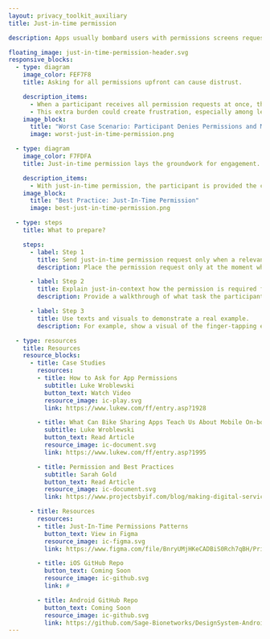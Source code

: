 ```yaml
---
layout: privacy_toolkit_auxiliary
title: Just-in-time permission

description: Apps usually bombard users with permissions screens requesting access to their camera, microphone and location data all at once. <br /> <br />There is a right time for everything! Request permissions right before the user needs to complete a task that requires this type of data. This approach is called a just-in-time permission.

floating_image: just-in-time-permission-header.svg
responsive_blocks:
  - type: diagram
    image_color: FEF7F8
    title: Asking for all permissions upfront can cause distrust.

    description_items:
      - When a participant receives all permission requests at once, they might feel overwhelmed and suspicious of these requests. Without an understanding of why permissions are required to collect the data, and why this data is valuable to researchers, the participant could deny permissions during the onboarding process. If they decide to grant permissions later, they will  have to navigate their phone’s system settings and update the app’s permissions. 
      - This extra burden could create frustration, especially among less tech-savvy users. Even worse, it could cause them to leave or delete the app before their participation has even begun.
    image_block:
      title: "Worst Case Scenario: Participant Denies Permissions and Must Navigate System Settings"
      image: worst-just-in-time-permission.png

  - type: diagram
    image_color: F7FDFA
    title: Just-in-time permission lays the groundwork for engagement.

    description_items:
      - With just-in-time permission, the participant is provided the context to make an informed decision to allow or deny permissions that collect data for study-related tasks. Just-in-time permission also lays the groundwork for long-term engagement, by fostering mutual understanding and trust between researchers and participants.  
    image_block:
      title: "Best Practice: Just-In-Time Permission"
      image: best-just-in-time-permission.png

  - type: steps
    title: What to prepare?

    steps:
      - label: Step 1
        title: Send just-in-time permission request only when a relevant tasks comes up.
        description: Place the permission request only at the moment when a participant wants to complete a relevant task. For iOS, this could take place during the (’PrepareForSegue’).

      - label: Step 2
        title: Explain just-in-context how the permission is required for the task.
        description: Provide a walkthrough of what task the participant is required to accomplish, how the task connects to the scientific research, and why the permission must be turned on in order to gather the data.

      - label: Step 3
        title: Use texts and visuals to demonstrate a real example.
        description: For example, show a visual of the finger-tapping exercise and explain the application must have the permission to use the motion sensor in order to track finger movements.

  - type: resources
    title: Resources
    resource_blocks:
      - title: Case Studies
        resources:
        - title: How to Ask for App Permissions
          subtitle: Luke Wroblewski
          button_text: Watch Video
          resource_image: ic-play.svg
          link: https://www.lukew.com/ff/entry.asp?1928

        - title: What Can Bike Sharing Apps Teach Us About Mobile On-boarding Design?
          subtitle: Luke Wroblewski
          button_text: Read Article
          resource_image: ic-document.svg
          link: https://www.lukew.com/ff/entry.asp?1995

        - title: Permission and Best Practices
          subtitle: Sarah Gold
          button_text: Read Article
          resource_image: ic-document.svg
          link: https://www.projectsbyif.com/blog/making-digital-services-worth-trusting-permissions-and-best-practices/

      - title: Resources
        resources:
        - title: Just-In-Time Permissions Patterns
          button_text: View in Figma
          resource_image: ic-figma.svg
          link: https://www.figma.com/file/BnryUMjHKeCADBiS0Rch7qBH/Privacy-Templates-Public?node-id=135%3A93

        - title: iOS GitHub Repo
          button_text: Coming Soon
          resource_image: ic-github.svg
          link: #

        - title: Android GitHub Repo
          button_text: Coming Soon
          resource_image: ic-github.svg
          link: https://github.com/Sage-Bionetworks/DesignSystem-Android
---
```

